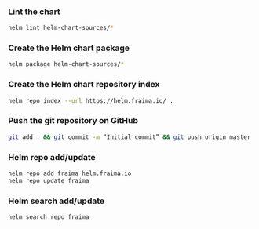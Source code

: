 ### Lint the chart
```bash
helm lint helm-chart-sources/*
```


### Create the Helm chart package
```bash
helm package helm-chart-sources/*
```

### Create the Helm chart repository index
```bash
helm repo index --url https://helm.fraima.io/ .

```

### Push the git repository on GitHub
```bash
git add . && git commit -m “Initial commit” && git push origin master

```

### Helm repo  add/update
```bash
helm repo add fraima helm.fraima.io
helm repo update fraima
```

### Helm search  add/update
```bash
helm search repo fraima
```
